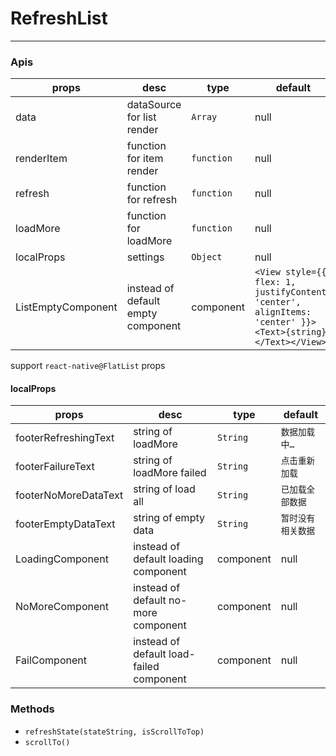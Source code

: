 # RefreshList
----



### Apis

| props |  desc  | type  | default |
| --- | --- | --- | --- |
| data | dataSource for list render | `Array` | null |
| renderItem | function for item render | `function` | null |
| refresh | function for refresh | `function` | null |
| loadMore | function for loadMore | `function` | null |
| localProps | settings | `Object` | null |
| ListEmptyComponent | instead of default empty component | component | `<View style={{ flex: 1, justifyContent: 'center', alignItems: 'center' }}><Text>{string}</Text></View>` |

support `react-native@FlatList` props

#### localProps

| props |  desc  | type  | default |
| --- | --- | --- | --- |
| footerRefreshingText | string of loadMore | `String` | `数据加载中…` |
| footerFailureText | string of loadMore failed | `String` | `点击重新加载` |
| footerNoMoreDataText | string of load all | `String` | `已加载全部数据` |
| footerEmptyDataText | string of empty data | `String` | `暂时没有相关数据` |
| LoadingComponent | instead of default loading component | component | null |
| NoMoreComponent | instead of default no-more component | component | null |
| FailComponent | instead of default load-failed component | component | null |



### Methods


- `refreshState(stateString, isScrollToTop)`
- `scrollTo()`

